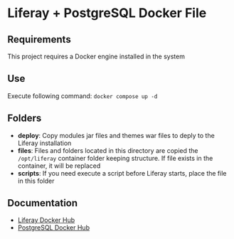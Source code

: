 # Liferay + PostgreSQL Docker File

## Requirements
This project requires a Docker engine installed in the system

## Use
Execute following command:
`docker compose up -d`

## Folders
* **deploy**: Copy modules jar files and themes war files to deply to the Liferay installation
* **files**: Files and folders located in this directory are copied the `/opt/liferay` container folder keeping structure. If file exists in the container, it will be replaced
* **scripts**: If you need execute a script before Liferay starts, place the file in this folder

## Documentation
* [Liferay Docker Hub](https://hub.docker.com/r/liferay/portal)
* [PostgreSQL Docker Hub](https://hub.docker.com/_/postgres)

